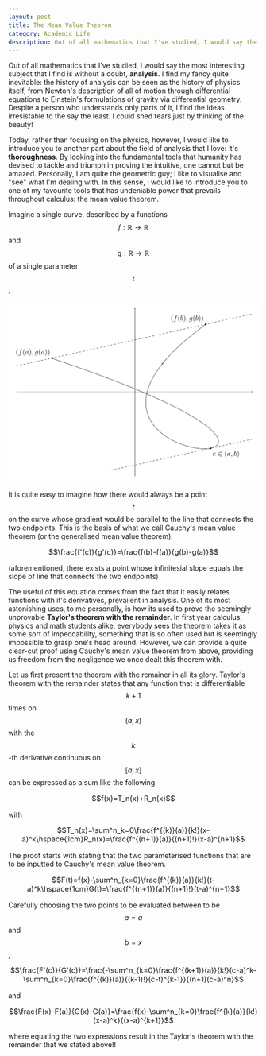 ```yaml
---
layout: post
title: The Mean Value Theorem
category: Academic Life
description: Out of all mathematics that I've studied, I would say the most interesting subject that I find is, without a doubt, analysis. In this article, I would like to introduce you to a glimpse of why I love it so immensely.
---
```


Out of all mathematics that I've studied, I would say the most interesting subject that I find is without a doubt, **analysis**. I find my fancy quite inevitable: the history of analysis can be seen as the history of physics itself, from Newton's description of all of motion through differential equations to Einstein's formulations of gravity via differential geometry. Despite a person who understands only parts of it, I find the ideas irresistable to the say the least. I could shed tears just by thinking of the beauty!

Today, rather than focusing on the physics, however, I would like to introduce you to another part about the field of analysis that I love: it's **thoroughness**. By looking into the fundamental tools that humanity has devised to tackle and triumph in proving the intuitive, one cannot but be amazed. Personally, I am quite the geometric guy; I like to visualise and "see" what I'm dealing with. In this sense, I would like to introduce you to one of my favourite tools that has undeniable power that prevails throughout calculus: the mean value theorem. 

Imagine a single curve, described by a functions $$f: \mathbb{R} \to \mathbb{R}$$ and $$g: \mathbb{R} \to \mathbb{R}$$ of a single parameter $$t$$. 

![Cauchy's_Mean_Value_Theorem.jpg](/assets/img/Cauchy's_Mean_Value_Theorem.jpg)

It is quite easy to imagine how there would always be a point $$t$$ on the curve whose gradient would be parallel to the line that connects the two endpoints. This is the basis of what we call Cauchy's mean value theorem (or the generalised mean value theorem).

<p style="text-align:center;font-size:105%;">
$$\frac{f'(c)}{g'(c)}=\frac{f(b)-f(a)}{g(b)-g(a)}$$
</p>

(aforementioned, there exists a point whose infinitesial slope equals the slope of line that connects the two endpoints) 

The useful of this equation comes from the fact that it easily relates functions with it's derivatives, prevailent in analysis. One of its most astonishing uses, to me personally, is how its used to prove the seemingly unprovable **Taylor's theorem with the remainder**. In first year calculus, physics and math students alike, everybody sees the theorem takes it as some sort of impeccability, something that is so often used but is seemingly impossible to grasp one's head around. However, we can provide a quite clear-cut proof using Cauchy's mean value theorem from above, providing us freedom from the negligence we once dealt this theorem with.

Let us first present the theorem with the remainer in all its glory. Taylor's theorem with the remainder states that any function that is differentiable $$k+1$$ times on $$(a,x)$$ with the $$k$$-th derivative continuous on $$[a,x]$$ can be expressed as a sum like the following.

<p style="text-align:center;font-size:105%;">
$$f(x)=T_n(x)+R_n(x)$$
</p>

with

<p style="text-align:center;font-size:105%;">
$$T_n(x)=\sum^n_k=0\frac{f^{(k)}(a)}{k!}(x-a)^k\hspace{1cm}R_n(x)=\frac{f^{(n+1)}(a)}{(n+1)!}(x-a)^{n+1}$$
</p>

The proof starts with stating that the two parameterised functions that are to be inputted to Cauchy's mean value theorem.

<p style="text-align:center;font-size:105%;">
$$F(t)=f(x)-\sum^n_{k=0}\frac{f^{(k)}(a)}{k!}(t-a)^k\hspace{1cm}G(t)=\frac{f^{(n+1)}(a)}{(n+1)!}(t-a)^{n+1}$$
</p>

Carefully choosing the two points to be evaluated between to be $$a=a$$ and $$b=x$$,

<p style="text-align:center;font-size:105%;">
$$\frac{F'(c)}{G'(c)}=\frac{-\sum^n_{k=0}\frac{f^{(k+1)}(a)}{k!}(c-a)^k-\sum^n_{k=0}\frac{f^{(k)}(a)}{(k-1)!}(c-t)^{k-1}}{(n+1)(c-a)^n}$$
</p>

and

<p style="text-align:center;font-size:105%;">
$$\frac{F(x)-F(a)}{G(x)-G(a)}=\frac{f(x)-\sum^n_{k=0}\frac{f^{k}(a)}{k!}(x-a)^k}{(x-a)^{k+1}}$$
</p>

where equating the two expressions result in the Taylor's theorem with the remainder that we stated above!!